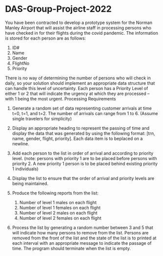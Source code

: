 # DAS-Group-Project-2022
You have been contracted to develop a prototype system for the Norman Manley Airport that will assist the airline staff in processing persons who have checked in for their flights during the covid pandemic. The information is stored for each person are as follows:

1. ID#
2. Name
3. Gender
4. FlightNo
5. Priority

There is no way of determining the number of persons who will check in daily, so your solution should implement an appropriate data structure that can handle this level of uncertainty. Each person has a Priority Level of either 1 or 2 that will indicate the urgency at which they are processed – with 1 being the most urgent. Processing Requirements
1. Generate a random set of data representing customer arrivals at time t=0, t=1, and t=2. The number of 
arrivals can range from 1 to 6. (Assume single travelers for simplicity)
2. Display an appropriate heading to represent the passing of time and display the data that was generated by using the following format: [trn, name, gender, flight, priority]. Each data item is to beplaced on a newline.
3. Add each person to the list in order of arrival and according to priority level. (note: persons with priority 1 are to be placed before persons with priority 2. A new priority 1 person is to be placed behind existing priority 1 individuals)
4. Display the list to ensure that the order of arrival and priority levels are being maintained. 
5. Produce the following reports from the list:
   
	1. Number of level 1 males on each flight
	2. Number of level 1 females on each flight
	3. Number of level 2 males on each flight
	4. Number of level 2 females on each flight
	   
6. Process the list by generating a random number between 3 and 5 that will indicate how many persons to remove from the list. Persons are removed from the front of the list and the state of the list is to printed at each interval with an appropriate message to indicate the passage of time. The program should terminate when the list is empty.
